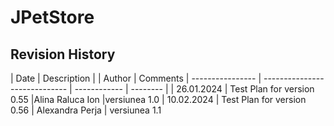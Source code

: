 # JPetStore
## Revision History 
| Date     |           Description    |            |     Author     |    Comments 
| ---------------- | ----------------------------- | ------------ | -------- |
| 26.01.2024        | Test Plan for version 0.55   |Alina Raluca Ion  |versiunea 1.0 
| 10.02.2024       | Test Plan for version 0.56     | Alexandra Perja  | versiunea 1.1 
